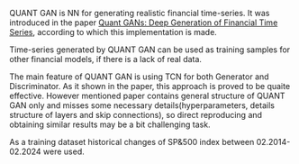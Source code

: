 QUANT GAN is NN for generating realistic financial time-series. It was introduced in the paper [Quant GANs: Deep Generation of Financial Time Series](https://arxiv.org/abs/1907.06673), according to which this implementation is made.

Time-series generated by QUANT GAN can be used as training samples for other financial models, if there is a lack of real data. 

The main feature of QUANT GAN is using TCN for both Generator and Discriminator. As it shown in the paper, this approach is proved to be quaite effective. However mentioned paper contains general structure of QUANT GAN only and misses some necessary details(hyperparameters, details structure of layers and skip connections), so direct reproducing and obtaining similar results may be a bit challenging task.

As a training dataset historical changes of SP&500 index between 02.2014-02.2024 were used. 
